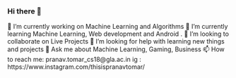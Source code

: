 ### Hi there 👋

<!--
**Mystery01092000/Mystery01092000** is a ✨ _special_ ✨ repository because its `README.md` (this file) appears on your GitHub profile.
--!>

 🔭 I’m currently working on Machine Learning and Algorithms
 
 🌱 I’m currently learning Machine Learning, Web development and Android .
 
 👯 I’m looking to collaborate on Live Projects
 
 🤔 I’m looking for help with learning new things and projects 
 
 💬 Ask me about Machine Learning, Gaming, Business

 📫 How to reach me: pranav.tomar_cs18@gla.ac.in  
                    
   ig : https://www.instagram.com/thisispranavtomar/
